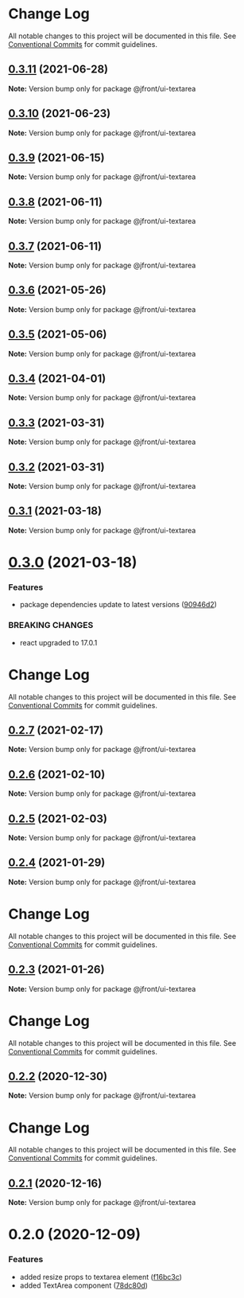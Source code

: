 # Change Log

All notable changes to this project will be documented in this file.
See [Conventional Commits](https://conventionalcommits.org) for commit guidelines.

## [0.3.11](https://github.com/Jepria/jfront-ui/compare/@jfront/ui-textarea@0.3.10...@jfront/ui-textarea@0.3.11) (2021-06-28)

**Note:** Version bump only for package @jfront/ui-textarea





## [0.3.10](https://github.com/Jepria/jfront-ui/compare/@jfront/ui-textarea@0.3.9...@jfront/ui-textarea@0.3.10) (2021-06-23)

**Note:** Version bump only for package @jfront/ui-textarea





## [0.3.9](https://github.com/Jepria/jfront-ui/compare/@jfront/ui-textarea@0.3.8...@jfront/ui-textarea@0.3.9) (2021-06-15)

**Note:** Version bump only for package @jfront/ui-textarea





## [0.3.8](https://github.com/Jepria/jfront-ui/compare/@jfront/ui-textarea@0.3.7...@jfront/ui-textarea@0.3.8) (2021-06-11)

**Note:** Version bump only for package @jfront/ui-textarea





## [0.3.7](https://github.com/Jepria/jfront-ui/compare/@jfront/ui-textarea@0.3.6...@jfront/ui-textarea@0.3.7) (2021-06-11)

**Note:** Version bump only for package @jfront/ui-textarea





## [0.3.6](https://github.com/Jepria/jfront-ui/compare/@jfront/ui-textarea@0.3.5...@jfront/ui-textarea@0.3.6) (2021-05-26)

**Note:** Version bump only for package @jfront/ui-textarea





## [0.3.5](https://github.com/Jepria/jfront-ui/compare/@jfront/ui-textarea@0.3.4...@jfront/ui-textarea@0.3.5) (2021-05-06)

**Note:** Version bump only for package @jfront/ui-textarea





## [0.3.4](https://github.com/Jepria/jfront-ui/compare/@jfront/ui-textarea@0.3.3...@jfront/ui-textarea@0.3.4) (2021-04-01)

**Note:** Version bump only for package @jfront/ui-textarea





## [0.3.3](https://github.com/Jepria/jfront-ui/compare/@jfront/ui-textarea@0.3.2...@jfront/ui-textarea@0.3.3) (2021-03-31)

**Note:** Version bump only for package @jfront/ui-textarea





## [0.3.2](https://github.com/Jepria/jfront-ui/compare/@jfront/ui-textarea@0.3.1...@jfront/ui-textarea@0.3.2) (2021-03-31)

**Note:** Version bump only for package @jfront/ui-textarea





## [0.3.1](https://github.com/Jepria/jfront-ui/compare/@jfront/ui-textarea@0.3.0...@jfront/ui-textarea@0.3.1) (2021-03-18)

**Note:** Version bump only for package @jfront/ui-textarea





# [0.3.0](https://github.com/Jepria/jfront-ui/compare/@jfront/ui-textarea@0.2.7...@jfront/ui-textarea@0.3.0) (2021-03-18)


### Features

* package dependencies update to latest versions ([90946d2](https://github.com/Jepria/jfront-ui/commit/90946d25fcb08fc77e4b143567963682f8ff3d2b))


### BREAKING CHANGES

* react upgraded to 17.0.1





# Change Log

All notable changes to this project will be documented in this file. See
[Conventional Commits](https://conventionalcommits.org) for commit guidelines.

## [0.2.7](https://github.com/Jepria/jfront-ui/compare/@jfront/ui-textarea@0.2.6...@jfront/ui-textarea@0.2.7) (2021-02-17)

**Note:** Version bump only for package @jfront/ui-textarea

## [0.2.6](https://github.com/Jepria/jfront-ui/compare/@jfront/ui-textarea@0.2.5...@jfront/ui-textarea@0.2.6) (2021-02-10)

**Note:** Version bump only for package @jfront/ui-textarea

## [0.2.5](https://github.com/Jepria/jfront-ui/compare/@jfront/ui-textarea@0.2.4...@jfront/ui-textarea@0.2.5) (2021-02-03)

**Note:** Version bump only for package @jfront/ui-textarea

## [0.2.4](https://github.com/Jepria/jfront-ui/compare/@jfront/ui-textarea@0.2.3...@jfront/ui-textarea@0.2.4) (2021-01-29)

**Note:** Version bump only for package @jfront/ui-textarea

# Change Log

All notable changes to this project will be documented in this file. See
[Conventional Commits](https://conventionalcommits.org) for commit guidelines.

## [0.2.3](https://github.com/Jepria/jfront-ui/compare/@jfront/ui-textarea@0.2.2...@jfront/ui-textarea@0.2.3) (2021-01-26)

**Note:** Version bump only for package @jfront/ui-textarea

# Change Log

All notable changes to this project will be documented in this file. See
[Conventional Commits](https://conventionalcommits.org) for commit guidelines.

## [0.2.2](https://github.com/Jepria/jfront-ui/compare/@jfront/ui-textarea@0.2.1...@jfront/ui-textarea@0.2.2) (2020-12-30)

**Note:** Version bump only for package @jfront/ui-textarea

# Change Log

All notable changes to this project will be documented in this file. See
[Conventional Commits](https://conventionalcommits.org) for commit guidelines.

## [0.2.1](https://github.com/Jepria/jfront-ui/compare/@jfront/ui-textarea@0.2.0...@jfront/ui-textarea@0.2.1) (2020-12-16)

**Note:** Version bump only for package @jfront/ui-textarea

# 0.2.0 (2020-12-09)

### Features

- added resize props to textarea element
  ([f16bc3c](https://github.com/Jepria/jfront-ui/commit/f16bc3cb106d2e5f6b9dd508f56e5fe81f3d54b7))
- added TextArea component
  ([78dc80d](https://github.com/Jepria/jfront-ui/commit/78dc80d59ab78ab7f8ec1c8fb857b1c3750b1ad8))
